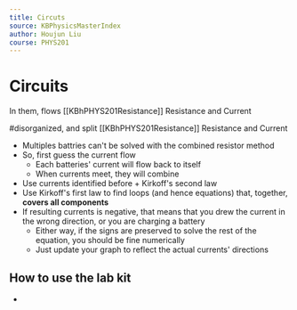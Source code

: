 ```yaml
---
title: Circuts 
source: KBPhysicsMasterIndex
author: Houjun Liu
course: PHYS201
---
```


# Circuits

In them, flows [[KBhPHYS201Resistance]] Resistance and Current

#disorganized, and split [[KBhPHYS201Resistance]] Resistance and Current

* Multiples battries can't be solved with the combined resistor method
* So, first guess the current flow
    * Each batteries' current will flow back to itself
    * When currents meet, they will combine
* Use currents identified before + Kirkoff's second law
* Use Kirkoff's first law to find loops (and hence equations) that, together, **covers all components**
* If resulting currents is negative, that means that you drew the current in the wrong direction, or you are charging a battery
    * Either way, if the signs are preserved to solve the rest of the equation, you should be fine numerically
    * Just update your graph to reflect the actual currents' directions
    
## How to use the lab kit
* 
